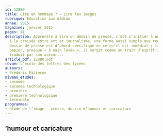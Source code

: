 ```yaml
---
id: 12880
title: Lire en hommage ? – Lire les images
rubrique: Éducation aux médias
annee: 2015
magazine: janvier 2015
pages: 11
description: Apprendre à lire un dessin de presse, c’est s’initier à une forme d’expression
  à la croisée entre art et journalisme, une forme aussi simple que redoutable. Le
  dessin de presse est d’abord spécifique en ce qu’il est immédiat ; trait sur le
  papier, presque « à main levée », il surgit comme un trait d’esprit immédiatement
  traduit par son auteur...
article_pdf: 12880.pdf
revue: L’école des lettres des lycées
auteurs:
- Frédéric Palierne
niveau_etudes:
- seconde
- seconde technologique
- première
- première technologique
- terminale
programmes:
- étude de l’image - presse, dessin d’humour et caricature
---
```

’humour et caricature
---
